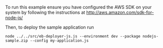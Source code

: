 To run this example ensure you have configured the AWS SDK on your system by following the instructions at http://aws.amazon.com/sdk-for-node-js/

Then, to deploy the sample application run

`node ../../src/eb-deployer-js.js --environment dev --package nodejs-sample.zip --config my-application.js`
